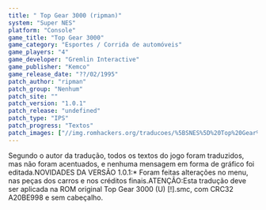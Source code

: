 ```yaml
---
title: " Top Gear 3000 (ripman)"
system: "Super NES"
platform: "Console"
game_title: "Top Gear 3000"
game_category: "Esportes / Corrida de automóveis"
game_players: "4"
game_developer: "Gremlin Interactive"
game_publisher: "Kemco"
game_release_date: "??/02/1995"
patch_author: "ripman"
patch_group: "Nenhum"
patch_site: ""
patch_version: "1.0.1"
patch_release: "undefined"
patch_type: "IPS"
patch_progress: "Textos"
patch_images: ["//img.romhackers.org/traducoes/%5BSNES%5D%20Top%20Gear%203000%20-%20ripman%20-%201.png","//img.romhackers.org/traducoes/%5BSNES%5D%20Top%20Gear%203000%20-%20ripman%20-%202.png","//img.romhackers.org/traducoes/%5BSNES%5D%20Top%20Gear%203000%20-%20ripman%20-%203.png"]
---
```

Segundo o autor da tradução, todos os textos do jogo foram traduzidos, mas não foram acentuados, e nenhuma mensagem em forma de gráfico foi editada.NOVIDADES DA VERSÃO 1.0.1:* Foram feitas alterações no menu, nas peças dos carros e nos créditos finais.ATENÇÃO:Esta tradução deve ser aplicada na ROM original Top Gear 3000 (U) [!].smc, com CRC32 A20BE998 e sem cabeçalho.